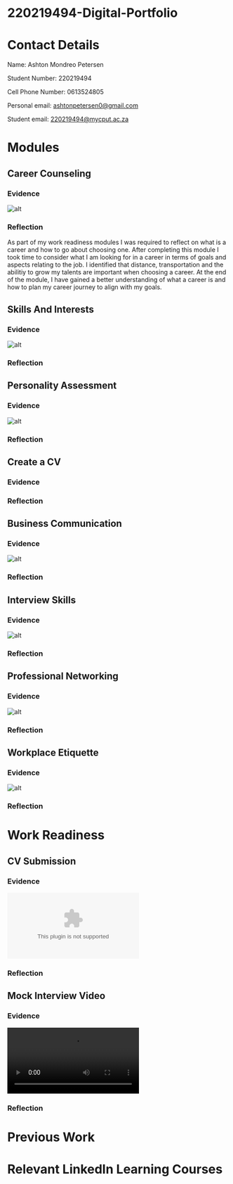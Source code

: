 # 220219494-Digital-Portfolio

# Contact Details
Name: Ashton Mondreo Petersen

Student Number: 220219494

Cell Phone Number: 0613524805

Personal email: <ashtonpetersen0@gmail.com>

Student email: <220219494@mycput.ac.za>


# Modules

## Career Counseling
### Evidence
![alt](CareerDevelopment.jpg)
### Reflection
As part of my work readiness modules I was required to reflect on what is a career and how to go about choosing one. After completing this module I took time to consider what I am looking for in a career in terms of goals and aspects relating to the job. I identified that distance, transportation and the abilitiy to grow my talents are important when choosing a career. At the end of the module, I have gained a better understanding of what a career is and how to plan my career journey to align with my goals.


## Skills And Interests
### Evidence
![alt](SkillsAndInterests.jpg)
### Reflection


## Personality Assessment
### Evidence
![alt](PersonalityAssessment.jpg)
### Reflection


## Create a CV
### Evidence
### Reflection


## Business Communication
### Evidence
![alt](BusinessCommunication.jpg)
### Reflection


## Interview Skills
### Evidence
![alt](InterviewSkills.jpg)
### Reflection


## Professional Networking
### Evidence
![alt](ProfessionalNetworking.jpg)

### Reflection


## Workplace Etiquette
### Evidence
![alt](WorkplaceEtiquette.jpg)
### Reflection


# Work Readiness
## CV Submission
### Evidence
![alt](AshtonPetersenCV.docx)
### Reflection


## Mock Interview Video
### Evidence
![Video](220219494MockInterview.mp4)
### Reflection


# Previous Work

# Relevant LinkedIn Learning Courses

